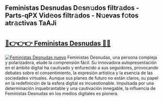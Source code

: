 ## Feministas Desnudas D𝚎sn𝚞dos filtr𝚊dos - Parts-qPX Vid𝚎os filtr𝚊dos - N𝚞evas f𝚘tos atr𝚊ctivas TaAJi

# <h2><a href="http://mbapch.tromn.icu/?c=Feministas+Desnudas">🔗👉👉👉 Feministas Desnudas 🔗🔗</a></h2>

[![Feministas Desnudas nuevo](https://i.imgur.com/pEAQMta.gif)](http://mbapch.tromn.icu/?c=Feministas+Desnudas)
Feministas Desnudas, una persona compleja y polarizadora, elude la comprensión fácil. Su innovadora autopresentación en el ámbito digital ha cautivado y enfurecido a sus seguidores, provocando debates sobre el consentimiento, la expresión artística y la esencia de las sociedades virtuales. Aunque sus planes de futuro no están claros, su papel en la redefinición de la esfera digital es incuestionable. Impulsada por una determinación inquebrantable y una cautivación innegable, la influencia de Feministas Desnudas en los medios digitales es pionera.
